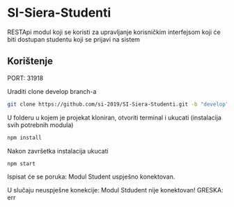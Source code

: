 # SI-Siera-Studenti

RESTApi modul koji se koristi za upravljanje korisničkim interfejsom koji će biti dostupan studentu koji se prijavi na sistem

## Korištenje

PORT: 31918

Uraditi clone develop branch-a

```bash
git clone https://github.com/si-2019/SI-Siera-Studenti.git -b "develop"
```
U folderu u kojem je projekat kloniran, otvoriti terminal i ukucati (instalacija svih potrebnih modula)

```bash
npm install
```

Nakon završetka instalacija ukucati

```bash
npm start
```

Ispisat će se poruka: Modul Student uspješno konektovan.

U slučaju neuspješne konekcije: Modul Stdudent nije konektovan! GRESKA: err
